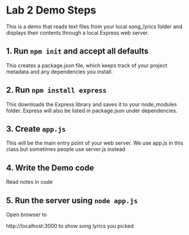 # Lab 2 Demo Steps

This is a demo that reads text files from your local song_lyrics folder and displays their contents through a local Express web server.

## 1. Run `npm init` and accept all defaults

This creates a package.json file, which keeps track of your project metadata and any dependencies you install.

## 2. Run `npm install express`

This downloads the Express library and saves it to your node_modules folder.
Express will also be listed in package.json under dependencies.

## 3. Create `app.js`

This will be the main entry point of your web server. We use app.js in this class but sometimes people use server.js instead

## 4. Write the Demo code

Read notes in code

## 5. Run the server using `node app.js`

Open browser to

http://localhost:3000 to show song lyrics you picked
